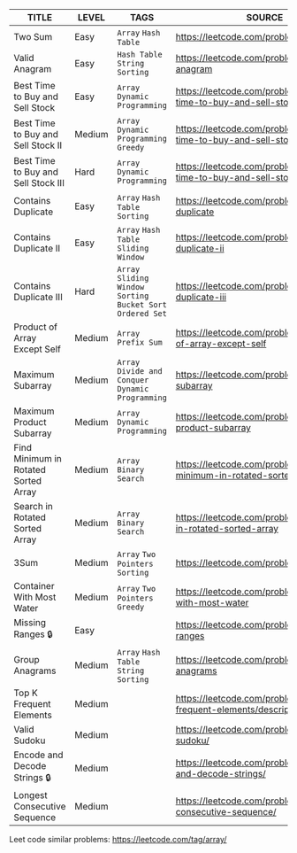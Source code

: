 | TITLE                                         | LEVEL     | TAGS  | SOURCE | COMPLETED | SOLUTION |
| -----                                         | ----      | ----  | ------ | --------- |  --- |
| Two Sum                                       | Easy      |  `Array` `Hash Table`                             | https://leetcode.com/problems/two-sum                              |  ✅  | [ 👀 ](https://www.youtube.com/watch?v=KLlXCFG5TnA) [CODE](/Leetcode/0000-0500/0001-two-sum/0001-two-sum.js)  |
| Valid Anagram                                 | Easy      |  `Hash Table` `String` `Sorting`                  | https://leetcode.com/problems/valid-anagram                        |      | [ 👀 ](https://www.youtube.com/watch?v=9UtInBqnCgA) |
| Best Time to Buy and Sell Stock               | Easy      |  `Array` `Dynamic Programming`                    | https://leetcode.com/problems/best-time-to-buy-and-sell-stock      |  ✅  | [ 👀 ](https://www.youtube.com/watch?v=1pkOgXD63yU)  [CODE](/Leetcode/0000-0500/0001-two-sum/0121-Best-Time-to-Buy-and-Sell-Stock.js) |
| Best Time to Buy and Sell Stock II            | Medium    |  `Array` `Dynamic Programming` `Greedy`           | https://leetcode.com/problems/best-time-to-buy-and-sell-stock-ii   |      | [ 👀 ](https://www.youtube.com/watch?v=3SJ3pUkPQMc)    |
| Best Time to Buy and Sell Stock III           | Hard      |  `Array` `Dynamic Programming`                    | https://leetcode.com/problems/best-time-to-buy-and-sell-stock-iii  |      | [ 👀 ](https://www.youtube.com/watch?v=q4Vr307dOzs)    |
| Contains Duplicate                            | Easy      |  `Array` `Hash Table` `Sorting`                   | https://leetcode.com/problems/contains-duplicate                   |      | [ 👀 ](https://www.youtube.com/watch?v=3OamzN90kPg)    |
| Contains Duplicate II                         | Easy      |  `Array` `Hash Table` `Sliding Window`            | https://leetcode.com/problems/contains-duplicate-ii                |  ✅  | [ 👀 ](https://www.youtube.com/watch?v=ypn0aZ0nrL4)    |
| Contains Duplicate III                        | Hard      |  `Array` `Sliding Window` `Sorting` `Bucket Sort` `Ordered Set` | https://leetcode.com/problems/contains-duplicate-iii |      | [ 👀 ](https://www.youtube.com/watch?v=Phr4gTRydTM)    |
| Product of Array Except Self                  | Medium    |  `Array` `Prefix Sum`                             | https://leetcode.com/problems/product-of-array-except-self         |  ✅  | [ 👀 ](https://www.youtube.com/watch?v=bNvIQI2wAjk)    |
| Maximum Subarray                              | Medium    |  `Array` `Divide and Conquer` `Dynamic Programming`     | https://leetcode.com/problems/maximum-subarray               |  ✅  | [ 👀 ](https://www.youtube.com/watch?v=5WZl3MMT0Eg)    |
| Maximum Product Subarray                      | Medium    |  `Array` `Dynamic Programming`                    | https://leetcode.com/problems/maximum-product-subarray             |      | [ 👀 ](https://www.youtube.com/watch?v=lXVy6YWFcRM)    |
| Find Minimum in Rotated Sorted Array          | Medium    |  `Array` `Binary Search`                          | https://leetcode.com/problems/find-minimum-in-rotated-sorted-array |      | [ 👀 ](https://www.youtube.com/watch?v=nIVW4P8b1VA)    |
| Search in Rotated Sorted Array                | Medium    |  `Array` `Binary Search`                          | https://leetcode.com/problems/search-in-rotated-sorted-array       |  ✅  | [ 👀 ](https://www.youtube.com/watch?v=U8XENwh8Oy8)    |
| 3Sum                                          | Medium    |  `Array` `Two Pointers` `Sorting`                 | https://leetcode.com/problems/3sum                                 |      | [ 👀 ](https://www.google.com)    |
| Container With Most Water                     | Medium    |  `Array` `Two Pointers` `Greedy`                  | https://leetcode.com/problems/container-with-most-water            |  ✅  | [ 👀 ](https://www.google.com)    |
| Missing Ranges 🔒                             | Easy      |                                                   | https://leetcode.com/problems/missing-ranges                       |      | [ 👀 ](https://www.youtube.com/watch?v=NVLEC6RcMxw)  |
| Group Anagrams                                | Medium    |  `Array` `Hash Table` `String` `Sorting`          | https://leetcode.com/problems/group-anagrams                       |  ✅  | [ 👀 ](https://www.youtube.com/watch?v=vzdNOK2oB2E)  |
| Top K Frequent Elements                       | Medium    |                                                   | https://leetcode.com/problems/top-k-frequent-elements/description/ |  ✅  | [ 👀 ](https://www.youtube.com/watch?v=YPTqKIgVk-k)  |   
| Valid Sudoku                                  | Medium    |                                                   | https://leetcode.com/problems/valid-sudoku/                        |  ✅  | [ 👀 ](https://www.youtube.com/watch?v=YPTqKIgVk-k)  |            
| Encode and Decode Strings 🔒                  | Medium    |                                                   | https://leetcode.com/problems/encode-and-decode-strings/           |      | [ 👀 ](https://www.youtube.com/watch?v=B1k_sxOSgv8)  |
| Longest Consecutive Sequence                  | Medium    |                                                   | https://leetcode.com/problems/longest-consecutive-sequence/        |  ✅  | [ 👀 ](https://www.youtube.com/watch?v=P6RZZMu_maU)  |


Leet code similar problems: https://leetcode.com/tag/array/
